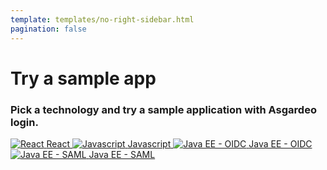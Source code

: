```yaml
---
template: templates/no-right-sidebar.html
pagination: false
---
```


<div class="center-all">
  <h1>Try a sample app</h1>
  <h3>Pick a technology and try a sample application with Asgardeo login.</h3>

  <div class="cards-container">
    <a href="../../get-started/try-samples/qsg-spa-react/" class="card square">
      <img src="../../assets/img/logo/react-logo.svg" alt="React" />
      <span>React</span>
    </a>
    <a href="../../get-started/try-samples/qsg-spa-javascript/" class="card square">
      <img src="../../assets/img/logo/javascript-logo.svg" alt="Javascript" />
      <span>Javascript</span>
    </a>
    <a href="../../get-started/try-samples/qsg-oidc-webapp-java-ee/" class="card square">
      <img src="../../assets/img/logo/oidc-logo.svg" alt="Java EE - OIDC" />
      <span>Java EE - OIDC</span>
    </a>
    <a href="../../get-started/try-samples/qsg-saml-webapp-java-ee/" class="card square">
      <img src="../../assets/img/logo/saml-logo.svg" alt="Java EE - SAML" />
      <span>Java EE - SAML</span>
    </a>
  </div>
</div>

